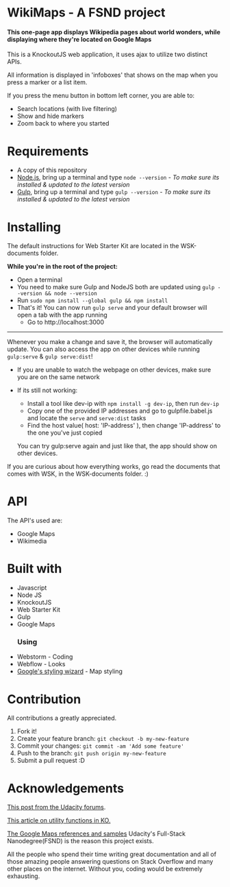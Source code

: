 # WikiMaps - A FSND project
#### This one-page app displays Wikipedia pages about world wonders, while displaying where they're located on Google Maps
This is a KnockoutJS web application, it uses ajax to utilize two distinct APIs.

All information is displayed in 'infoboxes' that shows on the map when you press a marker or a list item.

If you press the menu button in bottom left corner, you are able to:
- Search locations (with live filtering)
- Show and hide markers
- Zoom back to where you started

# Requirements
- A copy of this repository
- [Node.js](https://nodejs.org), bring up a terminal and type `node --version` - _To make sure its installed & updated to the latest version_
- [Gulp](http://gulpjs.com), bring up a terminal and type `gulp --version` - _To make sure its installed & updated to the latest version_


# Installing
The default instructions for Web Starter Kit are located in the WSK-documents folder.

**While you're in the root of the project:**
- Open a terminal
- You need to make sure Gulp and NodeJS both are updated using `gulp --version && node --version`
- Run `sudo npm install --global gulp && npm install`
- That's it! You can now run `gulp serve` and your default browser will open a tab with the app running
  - Go to http://localhost:3000
  
--- 

Whenever you make a change and save it, the browser will automatically update.
You can also access the app on other devices while running `gulp:serve` & `gulp serve:dist`!
- If you are unable to watch the webpage on other devices, make sure you are on the same network
- If its still not working:
  - Install a tool like dev-ip with `npm install -g dev-ip`, then run `dev-ip`
  - Copy one of the provided IP addresses and go to gulpfile.babel.js and locate the `serve` and `serve:dist` tasks
  - Find the host value( host: 'IP-address' ), then change 'IP-address' to the one you've just copied
  
  You can try gulp:serve again and just like that, the app should show on other devices.

If you are curious about how everything works, go read the documents that comes with WSK, in the WSK-documents folder. :)

# API
The API's used are:
- Google Maps
- Wikimedia

# Built with
- Javascript
- Node JS
- KnockoutJS
- Web Starter Kit
- Gulp
- Google Maps
  ### Using
- Webstorm - Coding
- Webflow - Looks
- [Google's styling wizard](https://mapstyle.withgoogle.com/) - Map styling
# Contribution
All contributions a greatly appreciated.
1. Fork it!
2. Create your feature branch: `git checkout -b my-new-feature`
3. Commit your changes: `git commit -am 'Add some feature'`
4. Push to the branch: `git push origin my-new-feature`
5. Submit a pull request :D

# Acknowledgements
[This post from the Udacity forums](https://discussions.udacity.com/t/how-to-implement-knockout-into-the-project/181122/5?u=sarah_m).

[This article on utility functions in KO.](http://www.knockmeout.net/2011/04/utility-functions-in-knockoutjs.html)

[The Google Maps references and samples](https://developers.google.com/maps/documentation/javascript/3.exp/reference)
Udacity's Full-Stack Nanodegree(FSND) is the reason this project exists.

All the people who spend their time writing great documentation
and all of those amazing people answering questions on Stack Overflow and many other places on the internet. Without you, coding would be extremely exhausting.
